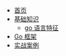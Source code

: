 - [首页](/zh-cn/README.md) <!-- 回到 README.md 顶部 -->
- [基础知识](/zh-cn/context/README.md)
  - [go 语言特征](/zh-cn/context/basis.md)
- [Go 框架](#/Go-框架)
- [实战案例](#/实战案例)
